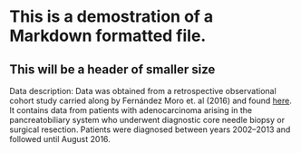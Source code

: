 # This is a demostration of a Markdown formatted file.

## This will be a header of smaller size

Data description: 
Data was obtained from a retrospective observational cohort study carried along by Fernández Moro et. al (2016) and found [here](https://journals.plos.org/plosone/article?id=10.1371/journal.pone.0166067#sec005).
It contains data from patients with adenocarcinoma arising in the pancreatobiliary system who underwent diagnostic core needle biopsy or surgical resection.
Patients were diagnosed between years 2002–2013 and followed until August 2016. 